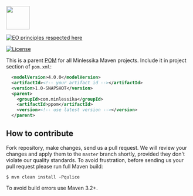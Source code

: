 <img src="https://www.minlessika.com/com/webviewer/img/logo.svg" width="64px" height="64px"/>

[![EO principles respected here](https://www.elegantobjects.org/badge.svg)](https://www.elegantobjects.org)

[![License](https://img.shields.io/badge/license-MIT-green.svg)](https://github.com/Minlessika/ppom/blob/master/LICENSE.txt)

This is a parent [POM](https://maven.apache.org/guides/introduction/introduction-to-the-pom.html) for all
Minlessika Maven projects. Include it in project section of `pom.xml`:
```xml
  <modelVersion>4.0.0</modelVersion>
  <artifactId><!-- your artifact id --></artifactId>
  <version>1.0-SNAPSHOT</version>
  <parent>
    <groupId>com.minlessika</groupId>
    <artifactId>ppom</artifactId>
    <version><!-- use latest version --></version>
  </parent>
```

## How to contribute

Fork repository, make changes, send us a pull request. We will review
your changes and apply them to the `master` branch shortly, provided
they don't violate our quality standards. To avoid frustration, before
sending us your pull request please run full Maven build:

```
$ mvn clean install -Pqulice
```

To avoid build errors use Maven 3.2+.

